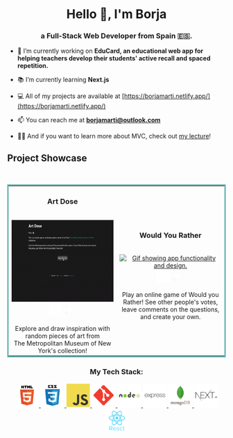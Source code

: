 <h1 align="center">Hello 👋, I'm Borja</h1>
<h3 align="center">a Full-Stack Web Developer from Spain 🇪🇸.</h3>

- 🔭 I’m currently working on **EduCard, an educational web app for helping teachers develop their students' active recall and spaced repetition.**

- 📚 I’m currently learning **Next.js**

- 💻 All of my projects are available at [https://borjamarti.netlify.app/](https://borjamarti.netlify.app/)

- 📫 You can reach me at **borjamarti@outlook.com**

- 👨‍🏫 And if you want to learn more about MVC, check out [my lecture](https://github.com/borjaMarti/mvc-lecture)!

<h2>Project Showcase</h2>
<br>
<table bordercolor="#66b2b2" align="center">
  <tr>
    <td align="center" width="50%">
          <h3 class="projectTitle">Art Dose</h3>
          <br />
          <a target="_blank" href="https://borjamarti.github.io/artDose/" align="center">
            <img src="assets/art-dose.gif" height="187.5px" alt="Gif showing app functionality and design."/>
          </a>
          <div>
              <a href="https://borjamarti.github.io/artDose/" target="_blank"><img width="30px" src="assets/new-window-svgrepo-com.svg"/></a>
              <a href="https://github.com/borjaMarti/artDose" target="_blank"><img width="30px" src="assets/github-svgrepo-com.svg"/></a>
          </div>
            <br />
          Explore and draw inspiration with random pieces of art from<br>The Metropolitan Museum of New York's collection!
    </td>
    <td align="center" width="50%">
          <h3 class="projectTitle">Would You Rather</h3>
          <br />
          <a target="_blank" href="https://github.com/Gonpassa/would_you_rather" align="center">
            <img src="assets/wyr.gif" height="187.5px" alt="Gif showing app functionality and design."/>
          </a>
          <div>
              <a href="https://github.com/Gonpassa/would_you_rather" target="_blank"><img width="30px" src="assets/new-window-svgrepo-com.svg"/></a>
              <a href="https://github.com/Gonpassa/would_you_rather" target="_blank"><img width="30px" src="assets/github-svgrepo-com.svg"/></a>
          </div>
            <br />
          Play an online game of Would you Rather! See other people's votes, leave comments on the questions, and create your own.
    </td>
  </tr>
</table>

<h3 align="center">My Tech Stack:</h3>
<p align="center" > <a href="https://www.w3.org/html/" target="_blank" rel="noreferrer"> <img src="assets/html5.svg" alt="html5" width="55" height="55"/> </a> <a href="https://www.w3schools.com/css/" target="_blank" rel="noreferrer"> <img src="assets/css3.svg" alt="css3" width="55" height="55"/> </a> <a href="https://developer.mozilla.org/en-US/docs/Web/JavaScript" target="_blank" rel="noreferrer"> <img src="assets/javascript.svg" alt="javascript" width="55" height="55"/> </a> <a href="https://git-scm.com/" target="_blank" rel="noreferrer"> <img src="assets/git.svg" alt="git" width="55" height="55"/> </a> <a href="https://nodejs.org" target="_blank" rel="noreferrer"> <img src="assets/nodejs.svg" alt="nodejs" width="55" height="55"/> </a> <a href="https://expressjs.com" target="_blank" rel="noreferrer"> <img src="assets/express.svg" alt="express" width="55" height="55"/> </a> <a href="https://www.mongodb.com/" target="_blank" rel="noreferrer"> <img src="assets/mongodb.svg" alt="mongodb" width="55" height="55"/> </a> <a href="https://nextjs.org/" target="_blank" rel="noreferrer"> <img src="assets/nextjs.svg" alt="nextjs" width="55" height="55"/> </a> <a href="https://reactjs.org/" target="_blank" rel="noreferrer"> <img src="assets/react.svg" alt="react" width="55" height="55"/> </a> </p>

